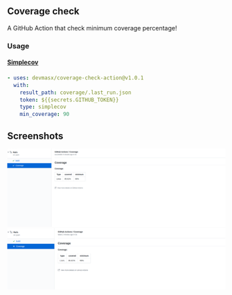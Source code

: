 ## Coverage check

A GitHub Action that check minimum coverage percentage!

### Usage

#### [Simplecov](https://github.com/colszowka/simplecov)

```yml
- uses: devmasx/coverage-check-action@v1.0.1
  with:
    result_path: coverage/.last_run.json
    token: ${{secrets.GITHUB_TOKEN}}
    type: simplecov
    min_coverage: 90
```

## Screenshots

![Success](./screenshots/success.png)
![Fail](./screenshots/fail.png)
